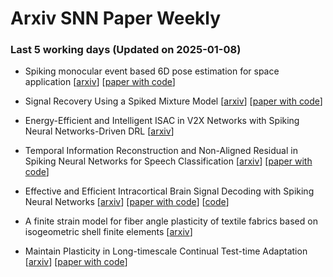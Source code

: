 # Arxiv SNN Paper Weekly


 ### **Last 5 working days (Updated on 2025-01-08)** 


- Spiking monocular event based 6D pose estimation for space application [[arxiv](https://arxiv.org/abs/2501.02916)] [[paper with code](https://paperswithcode.com/paper/spiking-monocular-event-based-6d-pose)]

- Signal Recovery Using a Spiked Mixture Model [[arxiv](https://arxiv.org/abs/2501.01840)] [[paper with code](https://paperswithcode.com/paper/signal-recovery-using-a-spiked-mixture-model)]

- Energy-Efficient and Intelligent ISAC in V2X Networks with Spiking Neural Networks-Driven DRL [[arxiv](https://arxiv.org/abs/2501.01038)]

- Temporal Information Reconstruction and Non-Aligned Residual in Spiking Neural Networks for Speech Classification [[arxiv](https://arxiv.org/abs/2501.00348)] [[paper with code](https://paperswithcode.com/paper/temporal-information-reconstruction-and-non)]

- Effective and Efficient Intracortical Brain Signal Decoding with Spiking Neural Networks [[arxiv](https://arxiv.org/abs/2412.20714)] [[paper with code](https://paperswithcode.com/paper/effective-and-efficient-intracortical-brain)] [[code](https://github.com/1439278026/lss-ca-snn)]

- A finite strain model for fiber angle plasticity of textile fabrics based on isogeometric shell finite elements [[arxiv](https://arxiv.org/abs/2412.20131)]

- Maintain Plasticity in Long-timescale Continual Test-time Adaptation [[arxiv](https://arxiv.org/abs/2412.20034)] [[paper with code](https://paperswithcode.com/paper/maintain-plasticity-in-long-timescale)]

